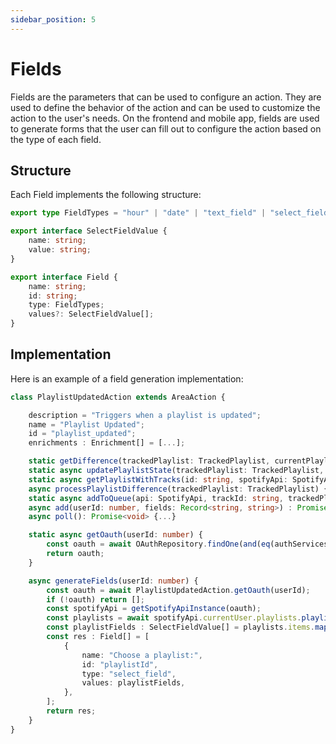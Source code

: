 ```yaml
---
sidebar_position: 5
---
```


# Fields

Fields are the parameters that can be used to configure an action. They are used to define the behavior of the action and can be used to customize the action to the user's needs. On the frontend and mobile app, fields are used to generate forms that the user can fill out to configure the action based on the type of each field.

## Structure

Each Field implements the following structure:

```ts
export type FieldTypes = "hour" | "date" | "text_field" | "select_field";

export interface SelectFieldValue {
    name: string;
    value: string;
}

export interface Field {
    name: string;
    id: string;
    type: FieldTypes;
    values?: SelectFieldValue[];
}
```

## Implementation

Here is an example of a field generation implementation:

```ts
class PlaylistUpdatedAction extends AreaAction {

    description = "Triggers when a playlist is updated";
    name = "Playlist Updated";
    id = "playlist_updated";
    enrichments : Enrichment[] = [...];

    static getDifference(trackedPlaylist: TrackedPlaylist, currentPlaylist: Playlist<Track>): [string[], string[]] {...}
    static async updatePlaylistState(trackedPlaylist: TrackedPlaylist, currentPlaylist: Playlist<Track>) {...}
    static async getPlaylistWithTracks(id: string, spotifyApi: SpotifyApi) {...}
    async processPlaylistDifference(trackedPlaylist: TrackedPlaylist) {...}
    static async addToQueue(api: SpotifyApi, trackId: string, trackedPlaylist: TrackedPlaylist) {...}
    async add(userId: number, fields: Record<string, string>) : Promise<number> {...}
    async poll(): Promise<void> {...}

    static async getOauth(userId: number) {
        const oauth = await OAuthRepository.findOne(and(eq(authServices.service, "spotify"), eq(authServices.userId, userId)));
        return oauth;
    }

    async generateFields(userId: number) {
        const oauth = await PlaylistUpdatedAction.getOauth(userId);
        if (!oauth) return [];
        const spotifyApi = getSpotifyApiInstance(oauth);
        const playlists = await spotifyApi.currentUser.playlists.playlists();
        const playlistFields : SelectFieldValue[] = playlists.items.map(({id, name}) => ({ name, value: id }));
        const res : Field[] = [
            {
                name: "Choose a playlist:",
                id: "playlistId",
                type: "select_field",
                values: playlistFields,
            },
        ];
        return res;
    }
}
```
